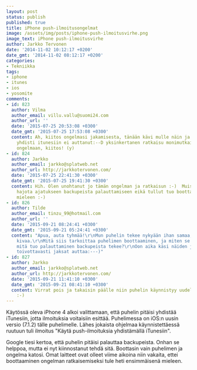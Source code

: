 ```yaml
---
layout: post
status: publish
published: true
title: iPhone push-ilmoitusongelmat
image: /assets/img/posts/iphone-push-ilmoitusvirhe.png
image_text: iPhone push-ilmoitusvirhe
author: Jarkko Tervonen
date: '2014-11-02 10:12:17 +0200'
date_gmt: '2014-11-02 08:12:17 +0200'
categories:
- Tekniikka
tags:
- iphone
- itunes
- ios
- yosomite
comments:
- id: 823
  author: Vilma
  author_email: villu.vallu@suomi24.com
  author_url: ''
  date: '2015-07-25 20:53:08 +0300'
  date_gmt: '2015-07-25 17:53:08 +0300'
  content: Ah, kiitos ongelmasi jakamisesta, tänään kävi mulle näin ja vaikka kuinka
    yhdisti itunesiin ei auttanut:--D yksinkertanen ratkaisu monimutkaiselta kuulostavaan
    ongelmaan, kiitos! (y)
- id: 824
  author: Jarkko
  author_email: jarkko@splatweb.net
  author_url: http://jarkkotervonen.com/
  date: '2015-07-25 22:41:30 +0300'
  date_gmt: '2015-07-25 19:41:30 +0300'
  content: Hih. Olen unohtanut jo tämän ongelman ja ratkaisun :-)  Muistan miten meinasin
    hajota ajatukseen backupeista palauttamiseen eikä tullut tuo boottaaminen edes
    mieleen :-)
- id: 826
  author: Tilde
  author_email: tinzu_99@hotmail.com
  author_url: ''
  date: '2015-09-21 08:24:41 +0300'
  date_gmt: '2015-09-21 05:24:41 +0300'
  content: "Apua, auta tyhmää!\r\nMun puhelin tekee nykyään ihan samaa, eikä se ole
    kivaa.\r\nMitä siis tarkoittaa puhelimen boottaaminen, ja miten se tapahtuu?\r\nEntä
    mitä tuo palauttaminen backupeista tekee?\r\nOon aika käsi näiden juttujen kanssa,
    toivottavasti jaksat auttaa:---)"
- id: 827
  author: Jarkko
  author_email: jarkko@splatweb.net
  author_url: http://jarkkotervonen.com/
  date: '2015-09-21 11:41:10 +0300'
  date_gmt: '2015-09-21 08:41:10 +0300'
  content: Virrat pois ja takaisin päälle niin puhelin käynnistyy uudelleen eli boottaa
    :-)
---
```

Käytössä oleva iPhone 4 alkoi valittamaan, että puhelin pitäisi yhdistää iTunesiin, jotta ilmoituksia voitaisiin esittää. Puhelimessa on iOS:n uusin versio (7.1.2) tälle puhelimelle. Lähes jokaista ohjelmaa käynnistettäessä ruutuun tuli ilmoitus "Käytä push-ilmoituksia yhdistämällä iTunesiin".

Google tiesi kertoa, että puhelin pitäisi palauttaa backupeista. Onhan se helppoa, mutta ei nyt kiinnostanut tehdä sitä. Boottasin vain puhelimen ja ongelma katosi. Omat laitteet ovat olleet viime aikoina niin vakaita, ettei boottaaminen ongelman ratkaisemiseksi tule heti ensimmäisenä mieleen.
